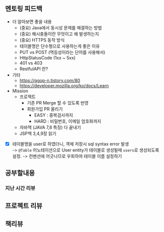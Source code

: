 ## 멘토링 피드백

- 더 알아보면 좋을 내용
  - (중요) Java에서 동시성 문제를 해결하는 방법
  - (중요) 해시충돌이란 무엇이고 왜 발생하는지
  - (중요) HTTPS 동작 방식
  - 테이블명은 단수형으로 사용하는게 좋은 이유
  - PUT vs POST (멱등성이라는 단어를 사용해서)
  - HttpStatusCode (1xx ~ 5xx)
  - 401 vs 403
  - RestfulAPI 란?
- 기타
  - https://ggop-n.tistory.com/80
  - https://developer.mozilla.org/ko/docs/Learn
- Mission
  - 프로젝트
    - 기존 PR Merge 할 수 있도록 반영
    - 회원가입 PR 올리기
      - EASY : 중복검사까지
      - HARD : 비밀번호, 이메일 암호화까지
  - 자바책 (JAVA 7,8 특징) 다 끝내기
  - JSP책 3,4,9장 읽기

- [x] 테이블명을 user로 하였더니, 객체 저장시 sql syntax error 발생 <br>
  -> `@Table` 어노테이션으로 User entity가 테이블로 생성될때 `users`로 생성되도록 설정.
  -> 컨벤션에 어긋나므로 우회하여 테이블 이름 설정하기

## 공부할내용

### 지난 시간 리뷰

## 프로젝트 리뷰


## 책리뷰
